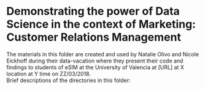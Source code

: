 # Demonstrating the power of Data Science in the context of Marketing: Customer Relations Management
The materials in this folder are created and used by Natalie Olivo and Nicole Eickhoff during their data-vacation where they present their code and findings to students of eSIM at the University of Valencia at  [URL] at X location at Y time on ZZ/03/2018.<br>
Brief descriptions of the directories in this folder:

